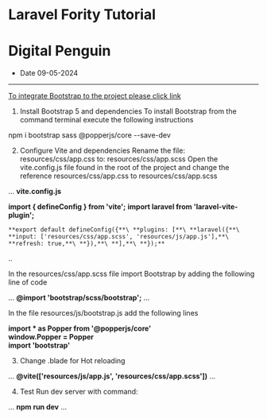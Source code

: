 # Laravel Fority Tutorial
# Digital Penguin
- Date 09-05-2024

---



[To integrate Bootstrap to the project please click link](https://stackoverflow.com/questions/74422287/how-to-install-bootstrap-5-on-laravel-9-with-vite)

1. Install Bootstrap 5 and dependencies To install Bootstrap from the command terminal execute the following instructions

npm i bootstrap sass @popperjs/core --save-dev

2. Configure Vite and dependencies Rename the file: resources/css/app.css to: resources/css/app.scss Open the vite.config.js file found in the root of the project and change the reference resources/css/app.css to resources/css/app.scss


...
 **vite.config.js**

**import { defineConfig } from 'vite';**
**import laravel from 'laravel-vite-plugin';**

`**export default defineConfig({**\
    **plugins: [**\
        **laravel({**\
            **input: ['resources/css/app.scss', 'resources/js/app.js'],**\
            **refresh: true,**\
        **}),**\
    **],**\
**});**`

..

In the resources/css/app.scss file import Bootstrap by adding the following line of code

...
 **@import 'bootstrap/scss/bootstrap';**
...

In the file resources/js/bootstrap.js add the following lines


**import * as Popper from '@popperjs/core'**\
**window.Popper = Popper**\
**import 'bootstrap'**


3. Change .blade for Hot reloading

...
   **@vite(['resources/js/app.js', 'resources/css/app.scss'])**
**</head>**
**<body>**
...

4. Test Run dev server with command:

...
**npm run dev**
...



